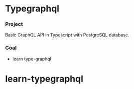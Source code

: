 # Typegraphql

### Project

Basic GraphQL API in Typescript with PostgreSQL database.

### Goal

- learn type-graphql
# learn-typegraphql
